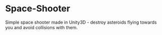 # Space-Shooter
Simple space shooter made in Unity3D - destroy asteroids flying towards you and avoid collisions with them.
